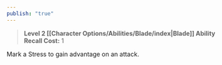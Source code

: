 ```yaml
---
publish: "true"
---
```

> **Level 2 [[Character Options/Abilities/Blade/index|Blade]] Ability**
> **Recall Cost:** 1

Mark a Stress to gain advantage on an attack.
